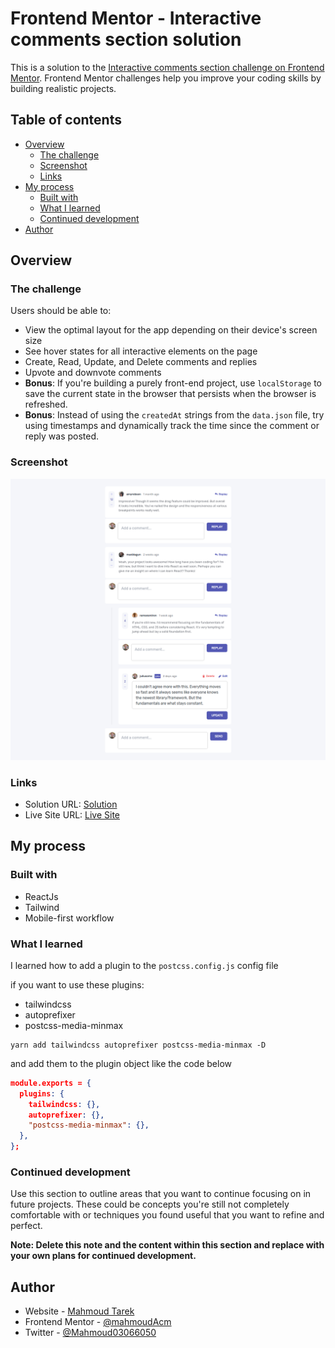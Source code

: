 # Frontend Mentor - Interactive comments section solution

This is a solution to the [Interactive comments section challenge on Frontend Mentor](https://www.frontendmentor.io/challenges/interactive-comments-section-iG1RugEG9). Frontend Mentor challenges help you improve your coding skills by building realistic projects.

## Table of contents

- [Overview](#overview)
  - [The challenge](#the-challenge)
  - [Screenshot](#screenshot)
  - [Links](#links)
- [My process](#my-process)
  - [Built with](#built-with)
  - [What I learned](#what-i-learned)
  - [Continued development](#continued-development)
- [Author](#author)

## Overview

### The challenge

Users should be able to:

- View the optimal layout for the app depending on their device's screen size
- See hover states for all interactive elements on the page
- Create, Read, Update, and Delete comments and replies
- Upvote and downvote comments
- **Bonus**: If you're building a purely front-end project, use `localStorage` to save the current state in the browser that persists when the browser is refreshed.
- **Bonus**: Instead of using the `createdAt` strings from the `data.json` file, try using timestamps and dynamically track the time since the comment or reply was posted.

### Screenshot

![](./design/screenshot.png)

### Links

- Solution URL: [Solution](https://github.com/mahmoudAcm/frontend-mentor/tree/master/interactive-comments-section)
- Live Site URL: [Live Site](https://mahmoudacm.github.io/frontend-mentor/interactive-comments-section/dist/)

## My process

### Built with

- ReactJs
- Tailwind
- Mobile-first workflow

### What I learned

I learned how to add a plugin to the `postcss.config.js` config file

if you want to use these plugins:

- tailwindcss
- autoprefixer
- postcss-media-minmax

```
yarn add tailwindcss autoprefixer postcss-media-minmax -D
```

and add them to the plugin object like the code below

```json
module.exports = {
  plugins: {
    tailwindcss: {},
    autoprefixer: {},
    "postcss-media-minmax": {},
  },
};
```

### Continued development

Use this section to outline areas that you want to continue focusing on in future projects. These could be concepts you're still not completely comfortable with or techniques you found useful that you want to refine and perfect.

**Note: Delete this note and the content within this section and replace with your own plans for continued development.**

## Author

- Website - [Mahmoud Tarek](https://portfolio-mahmoudtarek-bldai.vercel.app/)
- Frontend Mentor - [@mahmoudAcm](https://www.frontendmentor.io/profile/mahmoudAcm)
- Twitter - [@Mahmoud03066050](https://twitter.com/Mahmoud03066050)
